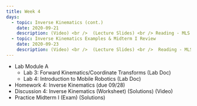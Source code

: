 ```yaml
---
title: Week 4
days:
  - topic: Inverse Kinematics (cont.)
    date: 2020-09-21
    description: (Video) <br />  (Lecture Slides) <br /> Reading - MLS 3.3
  - topic: Inverse Kinematics Examples & Midterm I Review
    date: 2020-09-23
    description: (Video) <br />  (Lecture Slides) <br />  Reading - MLS 3.3
---
```


- Lab Module A
	- Lab 3: Forward Kinematics/Coordinate Transforms (Lab Doc)
	- Lab 4: Introduction to Mobile Robotics (Lab Doc)
- Homework 4: Inverse Kinematics (due 09/28)
- Discussion 4: Inverse Kinematics (Worksheet) (Solutions) (Video)
- Practice Midterm I (Exam) (Solutions)

